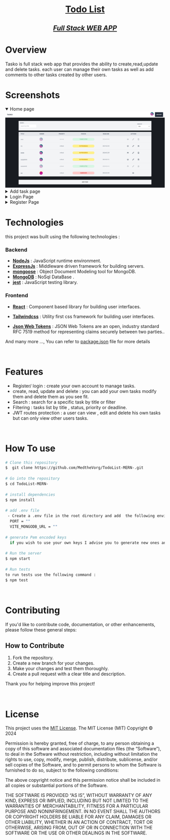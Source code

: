 **<h1 align="center" style="border:none;text-decoration:underline">Todo List </h1>**
**_<h2 align="center" style="border:none;text-decoration:underline">Full Stack WEB APP </h2>_**

# Overview

Tasko is full stack web app that provides the ability to create,read,update and delete tasks. each user can manage their own tasks as well as add comments to other tasks created by other users.

# Screenshots

<details open>
  <summary>Home page</summary>
    <img src="./src/assets/homepage.png" />
</details>

<details>
  <summary>Add task page</summary>
    <img src="./src/assets/createTask.png" />
</details>

<details>
  <summary>Login Page</summary>
    <img src="./src/assets/loginPage.png" />
</details>

<details>
  <summary>Register Page</summary>
    <img src="./src/assets/registerPage.png" />
</details>

# Technologies

this project was built using the following technologies :

### Backend

-   [**NodeJs**]() : JavaScript runtime environment.
-   [**ExpressJs**]() : Middleware driven framework for building servers.
-   [**mongoose**]() : Object Document Modeling tool for MongoDB.
-   [**MongoDB**]() : NoSql DataBase .
-   [**jest**]() : JavaScript testing library.

### Frontend

-   [**React**](https://jwt.io/) : Component based library for building user interfaces.
-   [**Tailwindcss**]() : Utility first css framework for building user interfaces.

-   [**Json Web Tokens**](https://jwt.io/) : JSON Web Tokens are an open, industry standard RFC 7519 method for representing claims securely between two parties..

And many more ..., You can refer to [package.json](./package.json) file for more details

<br/>

# Features

-   Register/ login : create your own account to manage tasks.
-   create, read, update and delete : you can add your own tasks modify them and delete them as you see fit.
-   Search : search for a specific task by title or filter
-   Filtering : tasks list by title , status, priority or deadline.
-   JWT routes protection : a user can view , edit and delete his own tasks but can only view other users tasks.

<br/>

# How To use

```bash
# Clone this repository
$  git clone https://github.com/MedtheVorg/TodoList-MERN-.git

# Go into the repository
$ cd TodoList-MERN-

# install dependencies
$ npm install

# add .env file
 - Create a .env file in the root directory and add  the following environment variables :
  PORT = ""
  VITE_MONGODB_URL = ""

# generate Pem encoded keys
  if you wish to use your own keys I advise you to generate new ones and replace the two files in the keys folder. otherwise you can use the existing ones.

# Run the server
$ npm start

# Run tests
to run tests use the following command :
$ npm test

```

<br/>

# Contributing

If you'd like to contribute code, documentation, or other enhancements, please follow these general steps:

## How to Contribute

1. Fork the repository.
2. Create a new branch for your changes.
3. Make your changes and test them thoroughly.
4. Create a pull request with a clear title and description.

Thank you for helping improve this project!

<br/>

# License

This project uses the [MIT License](https://mit-license.org/). The MIT License (MIT)
Copyright © 2024 <copyright holders>

Permission is hereby granted, free of charge, to any person obtaining a copy of this software and associated documentation files (the “Software”), to deal in the Software without restriction, including without limitation the rights to use, copy, modify, merge, publish, distribute, sublicense, and/or sell copies of the Software, and to permit persons to whom the Software is furnished to do so, subject to the following conditions:

The above copyright notice and this permission notice shall be included in all copies or substantial portions of the Software.

THE SOFTWARE IS PROVIDED “AS IS”, WITHOUT WARRANTY OF ANY KIND, EXPRESS OR IMPLIED, INCLUDING BUT NOT LIMITED TO THE WARRANTIES OF MERCHANTABILITY, FITNESS FOR A PARTICULAR PURPOSE AND NONINFRINGEMENT. IN NO EVENT SHALL THE AUTHORS OR COPYRIGHT HOLDERS BE LIABLE FOR ANY CLAIM, DAMAGES OR OTHER LIABILITY, WHETHER IN AN ACTION OF CONTRACT, TORT OR OTHERWISE, ARISING FROM, OUT OF OR IN CONNECTION WITH THE SOFTWARE OR THE USE OR OTHER DEALINGS IN THE SOFTWARE.
